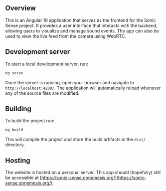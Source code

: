 ## Overview

This is an Angular 19 application that serves as the frontend for the Sonic Sense project. It provides a user interface that interacts with the backend, allowing users to visualize and manage sound events. The app can also be used to view the live feed from the camera using WebRTC.

## Development server

To start a local development server, run:

```bash
ng serve
```

Once the server is running, open your browser and navigate to `http://localhost:4200/`. The application will automatically reload whenever any of the source files are modified.

## Building

To build the project run:

```bash
ng build
```

This will compile the project and store the build artifacts in the `dist/` directory.

## Hosting

The website is hosted on a personal server. This app should (hopefully) still be accessible at [https://sonic-sense.gonemesis.org/](https://sonic-sense.gonemesis.org/).
